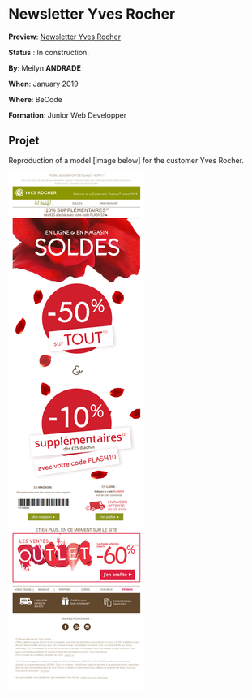 # Newsletter Yves Rocher

**Preview**: [Newsletter Yves Rocher](https://meilyn.github.io/Newsletter-YvesRocher/)

**Status** : In construction.

**By**: Meilyn **ANDRADE**

**When**: January 2019

**Where**: BeCode

**Formation**: Junior Web Developper

## Projet 

Reproduction of a model [image below] for the customer Yves Rocher.

![Yves-Rocher](maquette.png)